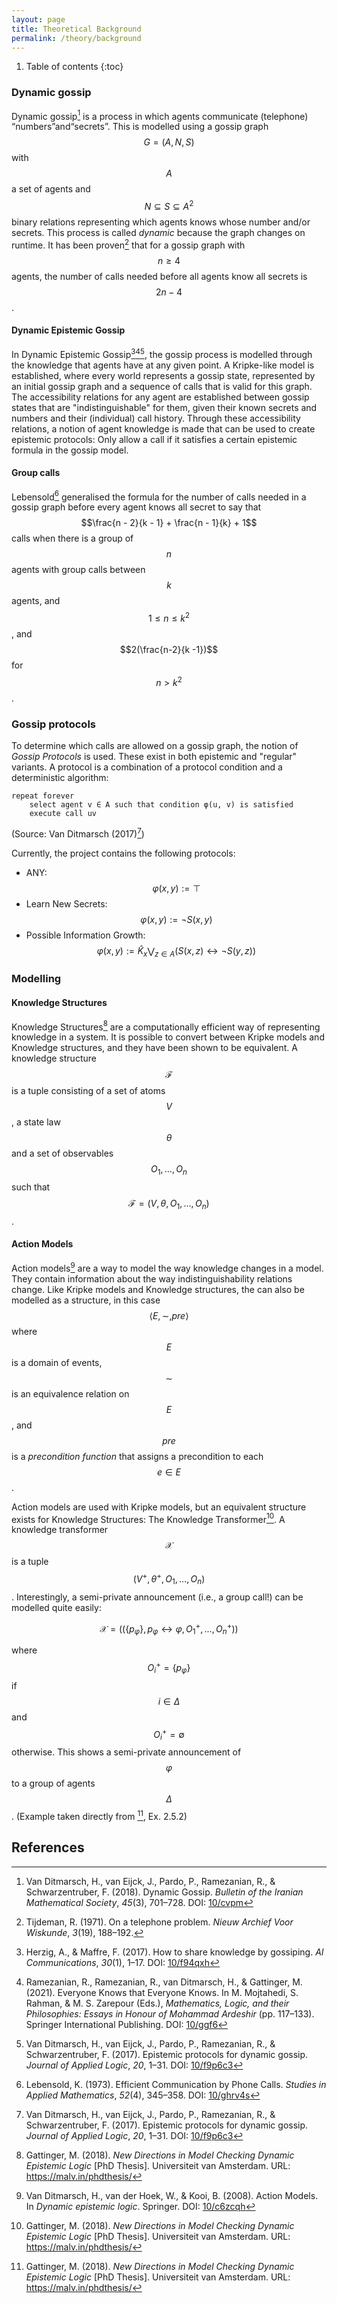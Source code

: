 ```yaml
---
layout: page
title: Theoretical Background
permalink: /theory/background
---
```


1. Table of contents
{:toc}

### Dynamic gossip

Dynamic gossip[^dit18] is a process in which agents
communicate (telephone) “numbers”and“secrets”. This is modelled using a gossip
graph $$G = (A,N,S)$$ with $$A$$ a set of agents and $$N \subseteq S \subseteq
A^2$$ binary relations representing which agents knows whose number and/or
secrets. This process is called _dynamic_ because the graph changes on runtime.
It has been proven[^tij71] that for a gossip graph with
$$n \geq 4$$ agents, the number of calls needed before all agents know all
secrets is $$2n - 4$$.

#### Dynamic Epistemic Gossip

In Dynamic Epistemic Gossip[^her17][^ram21][^dit17], the gossip process is
modelled through the knowledge that agents have at any given point. A
Kripke-like model is established, where every world represents a gossip state,
represented by an initial gossip graph and a sequence of calls that is valid for
this graph. The accessibility relations for any agent are established between
gossip states that are "indistinguishable" for them, given their known secrets
and numbers and their (individual) call history. Through these accessibility
relations, a notion of agent knowledge is made that can be used to create
epistemic protocols: Only allow a call if it satisfies a certain epistemic
formula in the gossip model.

#### Group calls

Lebensold[^leb73] generalised the formula for the number of calls needed in a
gossip graph before every agent knows all secret to say that $$\frac{n - 2}{k -
1} + \frac{n - 1}{k} + 1$$ calls when there is a group of $$n$$ agents with
group calls between $$k$$ agents, and $$1 \leq n \leq k^2$$, and
$$2(\frac{n-2}{k -1})$$ for $$n > k^2$$.

### Gossip protocols

To determine which calls are allowed on a gossip graph, the notion of _Gossip
Protocols_ is used. These exist in both epistemic and "regular" variants. A
protocol is a combination of a protocol condition and a deterministic algorithm:

```
repeat forever
    select agent v ∈ A such that condition φ(u, v) is satisfied 
    execute call uv
```

(Source: Van Ditmarsch (2017)[^dit17])

Currently, the project contains the following
protocols:

- ANY:  $$\varphi(x, y) := \top$$
- Learn New Secrets:  $$\varphi(x, y) := \neg S(x, y)$$
- Possible Information Growth: $$\varphi(x, y) := \hat{K}_x \bigvee_{z \in A} (S(x, z) \leftrightarrow \neg S(y, z)) $$

### Modelling

#### Knowledge Structures

Knowledge Structures[^gat18] are a computationally efficient way of representing
knowledge in a system. It is possible to convert between Kripke models and
Knowledge structures, and they have been shown to be equivalent. A knowledge
structure $$\mathcal{F}$$ is a tuple consisting of a set of atoms $$V$$, a state
law $$\theta$$ and a set of observables $$O_1,\dots,O_n$$ such that
$$\mathcal{F} = (V, \theta, O_1,\dots,O_n)$$.

#### Action Models

Action models[^dit08] are a way to model the way knowledge changes in a model.
They contain information about the way indistinguishability relations change.
Like Kripke models and Knowledge structures, the can also be modelled as a
structure, in this case $$\langle E, \sim, pre \rangle$$ where $$E$$ is a domain
of events, $$\sim$$ is an equivalence relation on $$E$$, and $$pre$$ is a
_precondition function_ that assigns a precondition to each $$e \in E$$.

Action models are used with Kripke models, but an equivalent structure exists
for Knowledge Structures: The Knowledge Transformer[^gat18]. A knowledge
transformer $$\mathcal{X}$$ is a tuple $$(V^+, \theta^+, O_1,\dots,O_n)$$.
Interestingly, a semi-private announcement (i.e., a group call!) can be modelled
quite easily:

$$\mathcal{X} = ((\{p_{\varphi}\}, p_{\varphi} \leftrightarrow \varphi, O_1^+,
\dots, O_n^+))$$

where $$O_i^+ = \{p_{\varphi}\}$$ if $$i \in \Delta$$ and $$O_i^+ = \emptyset$$
otherwise. This shows a semi-private announcement of $$\varphi$$ to a group of
agents $$\Delta$$. (Example taken directly from [^gat18], Ex. 2.5.2)

## References

[^tij71]:
    Tijdeman, R. (1971). On a telephone problem. _Nieuw Archief Voor Wiskunde_,
    _3_(19), 188–192.

[^leb73]:
    Lebensold, K. (1973). Efficient Communication by Phone Calls. _Studies in
    Applied Mathematics_, _52_(4), 345–358. DOI:
    [10/ghrv4s](https://doi.org/10/ghrv4s)

[^dit08]:
    Van Ditmarsch, H., van der Hoek, W., & Kooi, B. (2008). Action Models. In
    _Dynamic epistemic logic_. Springer. DOI: [10/c6zcqh](https://doi.org/c6zcqh)

[^dit17]:
    Van Ditmarsch, H., van Eijck, J., Pardo, P., Ramezanian, R., & 
    Schwarzentruber, F. (2017). Epistemic protocols for dynamic gossip. _Journal
    of Applied Logic_, _20_, 1–31. DOI: [10/f9p6c3](https://doi.org/10/f9p6c3)

[^her17]:
    Herzig, A., & Maffre, F. (2017). How to share knowledge by gossiping. _AI
    Communications_, _30_(1), 1–17. DOI: [10/f94qxh](https://doi.org/10/f94qxh)

[^dit18]:
    Van Ditmarsch, H., van Eijck, J., Pardo, P., Ramezanian, R., & Schwarzentruber,
    F. (2018). Dynamic Gossip. _Bulletin of the Iranian Mathematical Society_,
    _45_(3), 701–728. DOI: [10/cvpm](https://doi.org/10/cvpm)

[^gat18]:
    Gattinger, M. (2018). _New Directions in Model Checking Dynamic Epistemic Logic_
    [PhD Thesis]. Universiteit van Amsterdam. URL: <https://malv.in/phdthesis/>

[^ram21]:
    Ramezanian, R., Ramezanian, R., van Ditmarsch, H., & Gattinger, M. (2021).
    Everyone Knows that Everyone Knows. In M. Mojtahedi, S. Rahman, & M. S. Zarepour
    (Eds.), _Mathematics, Logic, and their Philosophies: Essays in Honour of
    Mohammad Ardeshir_ (pp. 117–133). Springer International Publishing. DOI:
    [10/ggf6](https://doi.org/ggf6)
